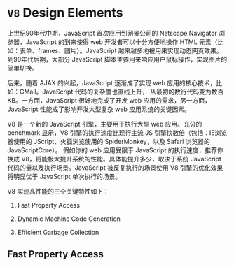 # `V8` Design Elements

上世纪90年代中期，JavaScript 首次应用到网景公司的 Netscape Navigator 浏览器，JavaScript 的到来使得 web
开发者可以十分方便地操作 HTML 元素（比如：表单、frames、图片）。JavaScript 越来越多地被用来实现动态网页效果。
到90年代后期，大部分 JavaScript 脚本主要用来响应用户鼠标操作，实现图片的简单切换。

后来，随着 AJAX 的兴起，JavaScript 逐渐成了实现 web 应用的核心技术，比如：GMail。JavaScript 代码的复杂度也直线上升，
从最初的数行代码变为数百 KB。一方面，JavaScript 很好地完成了开发 web 应用的需求，另一方面，JavaScript
性能成了影响开发大型复杂 web 应用系统的关键因素。

V8 是一个新的 JavaScript 引擎，主要用于执行大型 web 应用。充分的 benchmark 显示，V8 引擎的执行速度比现行主流
JS 引擎快数倍（包括：IE浏览器使用的 JScript、火狐浏览使用的 SpiderMonkey，以及 Safari 浏览器的 JavaScriptCore）。
假如你的 web 应用受限于 JavaScript 的执行速度，推荐你换成 V8，将能极大提升系统的性能。具体能提升多少，取决于系统
JavaScript 代码的量以及执行场景。JavaScript 被反复执行的场景使用 V8 引擎的优化效果将明显优于 JavaScript 单次执行的场景。

V8 实现高性能的三个关键特性如下：

1. Fast Property Access

2. Dynamic Machine Code Generation

3. Efficient Garbage Collection

## Fast Property Access


